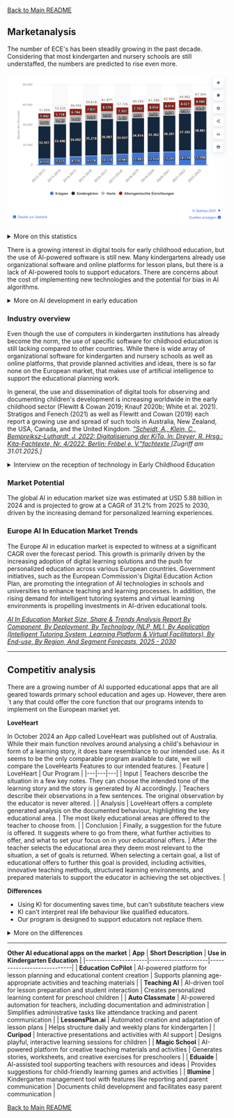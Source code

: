 [Back to Main README](../README.md)
## Marketanalysis

The number of ECE's has been steadily growing in the past decade. Considering that most kindergarten and nursery schools are still understaffed, the numbers are predicted to rise even more. 

![Statistics on early childhood educators in austria](img/Kiga.png)

<details>
  <summary>More on this statistics</summary>
  
  ![Statistics on early childhood educators in austria](img/InfoTextKiga.png)
  
</details>

There is a growing interest in digital tools for early childhood education, but the use of AI-powered software is still new.
Many kindergartens already use organizational software and online platforms for lesson plans, but there is a lack of AI-powered tools to support educators.
There are concerns about the cost of implementing new technologies and the potential for bias in AI algorithms.

<details>
<summary>More on AI development in early education</summary>

-----------
With the rising use of digital tools it seems only a question of time until they take foot in the educational sector. While already being in widespread use among teachers, they are still not popular amount early childhood educators in Austria and Germany. 

There are a growing number of pupplications that address the **advantages that the use of digital tools in education can offer**. Still there are **concerns** about how the use of AI might lead to **bias or discrimination**. A concern that requires proactive efforts to address and eliminate.

The analysis makes clear that digital methods of documentation are attractive in many respects: because of their intuitive operation, they can be integrated simply and efficiently into daily life in the early childhood centre; the various technical features are combined in such a way that they enable a clear overview of the documentation; they give children and parents opportunities to participate, and teachers who have an affinity with digital media often enjoy using them. All these advantages lead us to expect a rise in the quality of documentation work. Digital documentation appears to be a perfect form of documentation—a super-documentation.
*Knauf, Helen: Super-Documentation? Roads to Digitalisation of Documentation and their Implications. In: Alasuutari, M. ; Kelle, H. ; Knauf, H. (Hrsg.): Documentation in Institutional Contexts of Early Childhood. Normalisation, Participation and Professionalism. Wiesbaden : Springer Fachmedien, 2020, S. 241–255*
</details>

### Industry overview
Even though the use of computers in kindergarten institutions has already become the norm, the use of specific software for childhood education is still lacking compared to other countries. While there is wide array of organizational software for kindergarten and nursery schools as well as online platforms, that provide planned activities and ideas, there is so far none on the European market, that makes use of artificial intelligence to support the educational planning work.

In general, the use and dissemination of digital tools for observing and documenting children's development is increasing worldwide in the early childhood sector (Flewitt & Cowan 2019; Knauf 2020b; White et al. 2021). Stratigos and Fenech (2021) as well as Flewitt and Cowan (2019) each report a growing use and spread of such tools in Australia, New Zealand, the USA, Canada, and the United Kingdom.
*["Scheidt, A., Klein, C., Bempreiksz-Luthardt, J. 2022: Digitalisierung der KiTa. In: Dreyer, R. Hrsg.: Kita-Fachtexte, Nr. 4/2022. Berlin: Fröbel e. V."](https://nbn-resolving.org/urn:nbn:de:kobv:b1533-opus-5010)[fachtexte ](https://www.kita-fachtexte.de/de/fachtexte-finden/digitalisierung-der-kita.) [Zugriff am 31.01.2025.]*

<details>
<summary> Interview on the reception of technology in Early Childhood Education</summary>
------------------

**The reception of technology in Early Childhood Education**

In an interview with experienced early childhood educator Ulrike Schwung, who has managed a large kindergarten and nursery school in Bad Schallerbach, Upper Austria, for twenty years, she emphasizes the growing need for more resources for educators. At her institution, weekly meetings are held where pedagogical staff discuss relevant topics and review learning materials, tools, and other resources.

The organizational software mandated by Caritas, the governing body of Kindergarten Bad Schallerbach, still leaves much to be desired. In recent years, however, they have started incorporating additional digital tools, such as the "Hallo Eltern" app. Developed by Education Group GmbH, this app is designed to facilitate communication between parents and teachers, replacing traditional paper-based notes with a digital and efficient solution. Despite its many advantages, it took three years for her team to fully implement the app. Older staff members, in particular, have struggled with adapting to new technology and have expressed reservations about "Hallo Eltern." Observing the developmental challenges in children stemming from excessive screen time at an early age, some remain hesitant to recognize the opportunities technology can provide when used responsibly. This reluctance, however, is not shared by younger educators, who have adapted to the app with ease.
Another concern she raises regarding the potential use of additional digital tools is the financial aspect. Many public kindergartens and nursery schools are underfunded and struggle to secure the resources they urgently need. While she has managed to obtain funding for training courses for her staff, justifying a subscription-based service to her superiors remains difficult. Comparing the €1,500 spent on a training course for Badok—an educational system for planning and documenting pedagogical work—with an online subscription to the platform ProKita for €15 per month, she notes that private institutions are far more willing to invest in one-time expenses. While the kindergarten does have a few subscriptions to magazines and online platforms for learning materials, these must be carefully weighed against their monthly budget for teaching resources.
*(Ulrike Schwung, personal interview, Bad Schallerbach, 01.31.2025)*
</details>

### Market Potential
The global AI in education market size was estimated at USD 5.88 billion in 2024 and is projected to grow at a CAGR of 31.2% from 2025 to 2030, driven by the increasing demand for personalized learning experiences.

### Europe AI In Education Market Trends
The Europe AI in education market is expected to witness at a significant CAGR over the forecast period. This growth is primarily driven by the increasing adoption of digital learning solutions and the push for personalized education across various European countries. Government initiatives, such as the European Commission's Digital Education Action Plan, are promoting the integration of AI technologies in schools and universities to enhance teaching and learning processes. In addition, the rising demand for intelligent tutoring systems and virtual learning environments is propelling investments in AI-driven educational tools.

*[AI In Education Market Size, Share & Trends Analysis Report By Component, By Deployment, By Technology (NLP, ML), By Application (Intelligent Tutoring System, Learning Platform & Virtual Facilitators), By End-use, By Region, And Segment Forecasts, 2025 - 2030](<https://www.grandviewresearch.com/industry-analysis/artificial-intelligence-ai-education-market-report>)* 

------------------




## Competitiv analysis
There are a growing number of AI supported educational apps that are all geared towards primary school education and ages up. However, there aren´t any that could offer the core function that our programs intends to implement on the European market yet. 

**LoveHeart**

In October 2024 an App called LoveHeart was published out of Australia. While their main function revolves around analysing a child's behaviour in form of a learning story, it does bare resemblance to our intended use. As it seems to be the only comparable program available to date, we will compare the LoveHearts Features to our intended features.
   | Feature | LoveHeart | Our Program |
|---|---|---|
| Input | Teachers describe the situation in a few key notes. They can choose the intended tone of the learning story and the story is generated by AI accordingly. | Teachers describe their observations in a few sentences. The original observation by the educator is never altered. |
| Analysis | LoveHeart offers a complete generated analysis on the documented behaviour, highlighting the key educational area. | The most likely educational areas are offered to the teacher to choose from. |
| Conclusion | Finally, a suggestion for the future is offered. It suggests where to go from there, what further activities to offer, and what to set your focus on in your educational offers. | After the teacher selects the educational area they deem most relevant to the situation, a set of goals is returned. When selecting a certain goal, a list of educational offers to further this goal is provided, including activities, innovative teaching methods, structured learning environments, and prepared materials to support the educator in achieving the set objectives. |

**Differences**

* Using KI for documenting saves time, but can't substitute teachers view
* KI can't interpret real life behaviour like qualified educators.
* Our program is designed to support educators not replace them.

<details>
<summary>More on the differences</summary>
While a timesaver, a generated story might differ greatly from the actual event. 
Saving time In documenting an occurrence might tempt early childhood educators to favour speed over accuracy. 
  
Children's behaviour can seldom be categorized into neat boxes. The interpretation is always up to the teacher, who has a deep knowledge of the child's interests and skills.


We hold the firm belief, that the relationship between the educator and the student is the driving factor from which future growth is facilitated. 
It is not possible to place the interpretation of a child's behaviour solely on a machine that has no real life interaction with the child.

While our goal is to develop a program that is capable of greatly aiding and enriching this process, our main goal is to assist qualified educators, not replace them.
LoveHearts program seems to be perfectly suited to document learning stories in a way that can be easily read and understood by parents and even children. 

This is where the key difference in our intended use seems to manifest. Our program is designed to cater primarily to educators and support them during the pedagogical planning process. Additionally LoveHeart is not adapted to the German speaking market. 
</details>


---
**Other AI educational apps on the market**
| **App**              | **Short Description** | **Use in Kindergarten Education** |
|----------------------|---------------------|----------------------------|
| **Education CoPilot** | AI-powered platform for lesson planning and educational content creation | Supports planning age-appropriate activities and teaching materials |
| **Teaching AI** | AI-driven tool for lesson preparation and student interaction | Creates personalized learning content for preschool children |
| **Auto Classmate** | AI-powered automation for teachers, including documentation and administration | Simplifies administrative tasks like attendance tracking and parent communication |
| **LessonsPlan.ai** | Automated creation and adaptation of lesson plans | Helps structure daily and weekly plans for kindergarten |
| **Curipod** | Interactive presentations and activities with AI support | Designs playful, interactive learning sessions for children |
| **Magic School** | AI-powered platform for creative teaching materials and activities | Generates stories, worksheets, and creative exercises for preschoolers |
| **Eduaide** | AI-assisted tool supporting teachers with resources and ideas | Provides suggestions for child-friendly learning games and activities |
| **Illumine** | Kindergarten management tool with features like reporting and parent communication | Documents child development and facilitates easy parent communication |

[Back to Main README](../README.md)

